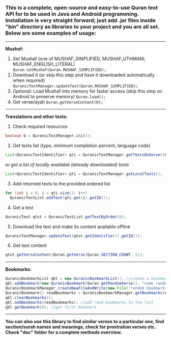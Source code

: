 ### This is a complete, open-source and easy-to-use Quran text API for to be used in Java and Android programming. Installation is very straight forward; just add .jar files inside "bin" directory as libraries to your project and you are all set. Below are some examples of usage:
-----

**Mushaf:**
1. Set Mushaf (one of MUSHAF_SIMPLIFIED, MUSHAF_UTHMANI, MUSHAF_ENGLISH_LITERAL)
`Quran.setMushaf(Quran.MUSHAF_SIMPLIFIED);`
2. Download it (or skip this step and have it downloaded automatically when required)
`QuranicTextManager.updateText(Quran.MUSHAF_SIMPLIFIED);`
3. *Optional:* Load Mushaf into memory for faster access (skip this step on Android to preserve memory)
`Quran.load();`
4. Get verse/ayah
`Quran.getVerseContent(0);`
-----

**Translations and other texts:**
1. Check required resources
```java
boolean b = QuranicTextManager.init();
```
2. Get texts list (type, minimum completion percent, language code) 
```java
List<QuranicTextIdentifier> qti = QuranicTextManager.getTextsOnServer(QuranicTextType.TRANSLATION_TEXT, 100, "en");
```
   *or get a list of locally available (already downloaded) texts*
```java
List<QuranicTextIdentifier> qti = QuranicTextManager.getLocalTexts();
```
3. Add returned texts to the provided ordered list
```java
for (int i = 0; i < qti.size(); i++)
  QuranicTextList.addText(qti.get(i).getID());
```
4. Get a text
```java
QuranicText qtxt = QuranicTextList.getTextByOrder(0);
```
5. Download the text and make its content available offline
```java
QuranicTextManager.updateText(qtxt.getIdentifier().getID());
```
6. Get text content
```java
qtxt.getVerseContent(Quran.getVerse(Quran.SECTION_COUNT, 1));
```
-----

**Bookmarks:**
```java
QuranicBookmarkList qbl = new QuranicBookmarkList(); //create a bookmark list
qbl.addBookmark(new QuranicBookmark(Quran.getRandomVerse(), "some random verse")); //add a bookmark to the list
QuranicBookmarkManager.createNewFileAndWrite(new File("random bookmarks list"), qbl.getBookmarks()); //save list to file
QuranicBookmark[] readBookmarks = QuranicBookmarkManager.getBookmarks(new File("another bookmarks list")); //read bookmarks from file
qbl.clearBookmarks();
qbl.addBookmarks(readBookmarks); //add read bookmarks to the list
qbl.getBookmark(0); //get first bookmark
 ```
 -----
 
**You can also use this library to find similar verses to a particular one, find section/surah names and meanings, check for prostration verses etc. Check "doc" folder for a complete methods overview.**
